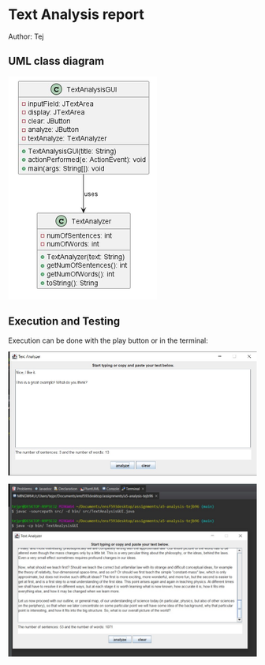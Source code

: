 # Text Analysis report
Author: Tej

## UML class diagram
![textUML](textAnalysisUML.jpg)

## Execution and Testing

Execution can be done with the play button or in the terminal:

![test1](testText.jpg)

![test2](feynmanTest.jpg)